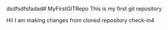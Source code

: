 dsdfsdfsfadad# MyFirstGITRepo
This is my first git repository

Hi! I am making changes from cloned repository
check-in4
